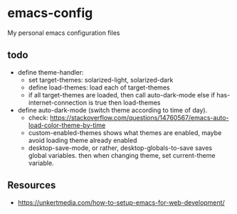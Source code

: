# emacs-config
My personal emacs configuration files

## todo
- define theme-handler:
	- set target-themes: solarized-light, solarized-dark
	- define load-themes: load each of target-themes
	- if all target-themes are loaded, then call auto-dark-mode else if has-internet-connection is true then load-themes
- define auto-dark-mode (switch theme according to time of day).
	- check: https://stackoverflow.com/questions/14760567/emacs-auto-load-color-theme-by-time
	- custom-enabled-themes shows what themes are enabled, maybe avoid loading theme already enabled
  - desktop-save-mode, or rather, desktop-globals-to-save saves global variables.
    then when changing theme, set current-theme variable.

## Resources
- https://unkertmedia.com/how-to-setup-emacs-for-web-development/